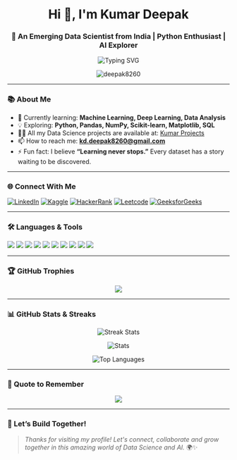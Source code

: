 <h1 align="center">Hi 👋, I'm Kumar Deepak</h1>
<h3 align="center">🚀 An Emerging Data Scientist from India | Python Enthusiast | AI Explorer</h3>

<p align="center">
  <img src="https://readme-typing-svg.herokuapp.com?font=Fira+Code&size=22&pause=1000&color=36BCF7&center=true&vCenter=true&width=435&lines=Passionate+about+Data+Science;Lifelong+learner+and+AI+enthusiast;Sharing+my+Python+journey+here+🧠" alt="Typing SVG" />
</p>

<p align="center">
  <img src="https://komarev.com/ghpvc/?username=deepak8260&label=👁️+Profile+views&color=blue&style=flat-square" alt="deepak8260" />
</p>

---

### 📚 About Me

- 🌱 Currently learning: **Machine Learning, Deep Learning, Data Analysis**
- 💡 Exploring: **Python, Pandas, NumPy, Scikit-learn, Matplotlib, SQL**
- 👨‍💻 All my Data Science projects are available at: [Kumar Projects](https://github.com/Deepak8260/Kumar-Projects)
- 📫 How to reach me: **kd.deepak8260@gmail.com**
- ⚡ Fun fact: I believe **“Learning never stops.”** Every dataset has a story waiting to be discovered.

---

### 🌐 Connect With Me

<p align="left">
  <a href="https://www.linkedin.com/in/deepak-kumar-mohanty-09aa59230/" target="_blank"><img alt="LinkedIn" src="https://img.shields.io/badge/LinkedIn-blue?style=for-the-badge&logo=linkedin&logoColor=white" /></a>
  <a href="https://kaggle.com/kumardeepak8260" target="_blank"><img alt="Kaggle" src="https://img.shields.io/badge/Kaggle-20BEFF?style=for-the-badge&logo=kaggle&logoColor=white" /></a>
  <a href="https://www.hackerrank.com/profile/kd8260" target="_blank"><img alt="HackerRank" src="https://img.shields.io/badge/HackerRank-2EC866?style=for-the-badge&logo=HackerRank&logoColor=white"/></a>
  <a href="https://leetcode.com/u/kd8260/" target="_blank"><img alt="Leetcode" src="https://img.shields.io/badge/LeetCode-FFA116?style=for-the-badge&logo=leetcode&logoColor=white" /></a>
  <a href="https://www.geeksforgeeks.org/user/kumar8260/" target="_blank"><img alt="GeeksforGeeks" src="https://img.shields.io/badge/GeeksforGeeks-2F8D46?style=for-the-badge&logo=geeksforgeeks&logoColor=white" /></a>
</p>

---

### 🛠️ Languages & Tools

<p align="left">
  <img src="https://img.shields.io/badge/Python-3776AB?style=flat&logo=python&logoColor=white" />
  <img src="https://img.shields.io/badge/Pandas-150458?style=flat&logo=pandas&logoColor=white" />
  <img src="https://img.shields.io/badge/NumPy-013243?style=flat&logo=numpy&logoColor=white" />
  <img src="https://img.shields.io/badge/Matplotlib-ffffff?style=flat&logo=matplotlib&logoColor=black" />
  <img src="https://img.shields.io/badge/Seaborn-00CED1?style=flat&logo=seaborn&logoColor=white" />
  <img src="https://img.shields.io/badge/C-00599C?style=flat&logo=c&logoColor=white" />
  <img src="https://img.shields.io/badge/C%2B%2B-00599C?style=flat&logo=c%2B%2B&logoColor=white" />
  <img src="https://img.shields.io/badge/Java-007396?style=flat&logo=java&logoColor=white" />
  <img src="https://img.shields.io/badge/Linux-FCC624?style=flat&logo=linux&logoColor=black" />
  <img src="https://img.shields.io/badge/Git-F05032?style=flat&logo=git&logoColor=white" />
</p>

---

### 🏆 GitHub Trophies

<p align="center">
  <img src="https://github-profile-trophy.vercel.app/?username=deepak8260&theme=algolia&row=1&column=7" />
</p>

---

### 📊 GitHub Stats & Streaks

<p align="center">
  <img src="https://github-readme-streak-stats.herokuapp.com/?user=deepak8260&theme=tokyonight" alt="Streak Stats" />
</p>

<p align="center">
  <img src="https://github-readme-stats.vercel.app/api?username=deepak8260&show_icons=true&theme=tokyonight" alt="Stats" />
</p>

<p align="center">
  <img src="https://github-readme-stats.vercel.app/api/top-langs/?username=deepak8260&layout=compact&theme=tokyonight" alt="Top Languages" />
</p>

---

### 💬 Quote to Remember

<p align="center">
  <img src="https://quotes-github-readme.vercel.app/api?type=horizontal&theme=merko" />
</p>

---

### 🚀 Let’s Build Together!

> *Thanks for visiting my profile! Let's connect, collaborate and grow together in this amazing world of Data Science and AI.* 🌍✨
